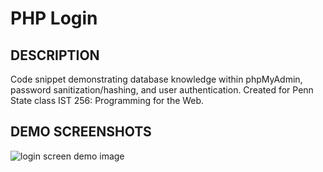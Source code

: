 # **PHP Login**

## **DESCRIPTION** 

Code snippet demonstrating database knowledge within phpMyAdmin, password sanitization/hashing, and user authentication. Created for Penn State class IST 256: Programming for the Web.



## **DEMO SCREENSHOTS** 

![login screen demo image](https://github.com/DemonVenom/PHP-Login/blob/main/lab11-5_demo_.gif)

